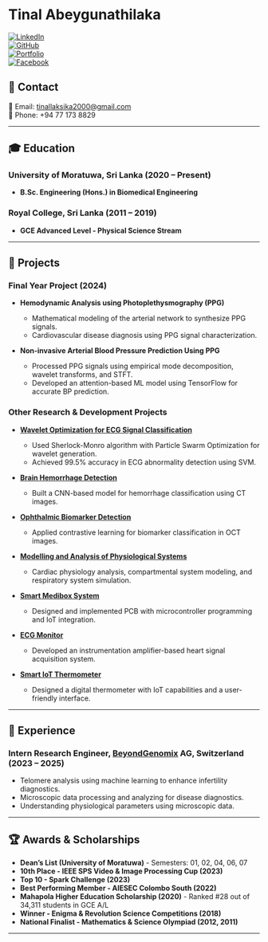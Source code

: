 # Tinal Abeygunathilaka

[![LinkedIn](https://img.shields.io/badge/LinkedIn-Profile-blue)](https://www.linkedin.com/in/tinal-laksika/)  
[![GitHub](https://img.shields.io/badge/GitHub-tinal28-lightgrey)](https://github.com/tinal28)  
[![Portfolio](https://img.shields.io/badge/Portfolio-Website-orange)](https://tinal.carrd.co/) <br />
[![Facebook](https://img.shields.io/badge/Facebook-Profile-blue)](https://www.facebook.com/tinal.laksika)

## 📧 Contact
📩 Email: [tinallaksika2000@gmail.com](mailto:tinallaksika2000@gmail.com)  
📱 Phone: +94 77 173 8829

---

## 🎓 Education
### University of Moratuwa, Sri Lanka (2020 – Present)
- **B.Sc. Engineering (Hons.) in Biomedical Engineering** 

### Royal College, Sri Lanka (2011 – 2019)
- **GCE Advanced Level - Physical Science Stream**

---

## 🚀 Projects
### **Final Year Project (2024)**
- **Hemodynamic Analysis using Photoplethysmography (PPG)**
  - Mathematical modeling of the arterial network to synthesize PPG signals.
  - Cardiovascular disease diagnosis using PPG signal characterization.

- **Non-invasive Arterial Blood Pressure Prediction Using PPG**
  - Processed PPG signals using empirical mode decomposition, wavelet transforms, and STFT.
  - Developed an attention-based ML model using TensorFlow for accurate BP prediction.

### **Other Research & Development Projects**
- [**Wavelet Optimization for ECG Signal Classification**](https://github.com/tinal28/A-wavelet-optimization-approach-for-ECG-signal-classification)
  - Used Sherlock-Monro algorithm with Particle Swarm Optimization for wavelet generation.
  - Achieved 99.5% accuracy in ECG abnormality detection using SVM.

- [**Brain Hemorrhage Detection**](https://github.com/tinal28/DEEP-LEARNING-BASED-BRAIN-HAEMORRHAGE-DETECTION-USING-CT-IMAGES)
  - Built a CNN-based model for hemorrhage classification using CT images.

- [**Ophthalmic Biomarker Detection**](https://github.com/tinal28/Ophthalmic-Biomarker-Detection)
  - Applied contrastive learning for biomarker classification in OCT images.

- [**Modelling and Analysis of Physiological Systems**](https://github.com/tinal28/Modelling-and-Analysis-of-Physiological-Systems)
  - Cardiac physiology analysis, compartmental system modeling, and respiratory system simulation.

- [**Smart Medibox System**](https://github.com/tinal28/medibox)
  - Designed and implemented PCB with microcontroller programming and IoT integration.

- [**ECG Monitor**](https://github.com/tinal28/ECG-Monitor)
  - Developed an instrumentation amplifier-based heart signal acquisition system.

- [**Smart IoT Thermometer**](https://github.com/tinal28/Thermometer-v2.0)
  - Designed a digital thermometer with IoT capabilities and a user-friendly interface.

---
## 💼 Experience
### Intern Research Engineer, [BeyondGenomix](https://www.beyondgenomix.com/) AG, Switzerland (2023 – 2025)
- Telomere analysis using machine learning to enhance infertility diagnostics.
- Microscopic data processing and analyzing for disease diagnostics.
- Understanding physiological parameters using microscopic data.
---


## 🏆 Awards & Scholarships
- **Dean’s List (University of Moratuwa)** - Semesters: 01, 02, 04, 06, 07
- **10th Place - IEEE SPS Video & Image Processing Cup (2023)**
- **Top 10 - Spark Challenge (2023)**
- **Best Performing Member - AIESEC Colombo South (2022)**
- **Mahapola Higher Education Scholarship (2020)** - Ranked #28 out of 34,311 students in GCE A/L
- **Winner - Enigma & Revolution Science Competitions (2018)**
- **National Finalist - Mathematics & Science Olympiad (2012, 2011)**

---

